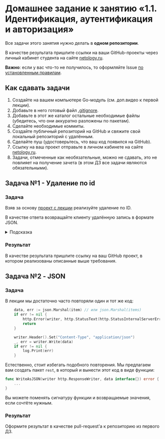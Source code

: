 # Домашнее задание к занятию «1.1. Идентификация, аутентификация и авторизация»

Все задачи этого занятия нужно делать в **одном репозитории**.

В качестве результата пришлите ссылки на ваши GitHub-проекты через личный кабинет студента на сайте [netology.ru](https://netology.ru).

**Важно**: если у вас что-то не получилось, то оформляйте Issue [по установленным правилам](../report-requirements.md).

## Как сдавать задачи

1. Создайте на вашем компьютере Go-модуль (см. доп.видео к первой лекции).
1. Добавьте в него готовый файл [.gitignore](../.gitignore).
1. Добавьте в этот же каталог остальные необходимые файлы (убедитесь, что они аккуратно разложены по пакетам).
1. Сделайте необходимые коммиты.
1. Создайте публичный репозиторий на GitHub и свяжите свой локальный репозиторий с удалённым.
1. Сделайте пуш (удостоверьтесь, что ваш код появился на GitHub).
1. Ссылку на ваш проект отправьте в личном кабинете на сайте [netology.ru](https://netology.ru).
1. Задачи, отмеченные как необязательные, можно не сдавать, это не повлияет на получение зачета (в этом ДЗ все задачи являются обязательными).

## Задача №1 - Удаление по id

### Задача

Взяв за основу [проект с лекции](https://github.com/netology-code/ago-code/tree/ago2/01_rest/rest) реализуйте удаление по ID.

В качестве ответа возвращайте клиенту удалённую запись в формате JSON.

<details>
<summary>Подсказка</summary>

Используйте возможности `RETURNING`.
</details>

### Результат

В качестве результата пришлите ссылку на ваш GitHub проект, в котором реализованы описанные выше требования.

## Задача №2 - JSON

### Задача

В лекции мы достаточно часто повторяли один и тот же код:

```go
	data, err := json.Marshal(item) // или json.Marshal(items)
	if err != nil {
		http.Error(writer, http.StatusText(http.StatusInternalServerError), http.StatusInternalServerError)
		return
	}

	writer.Header().Set("Content-Type", "application/json")
	_, err = writer.Write(data)
	if err != nil {
		log.Print(err)
	}
```

Естественно, стоит избегать подобного повторения. Мы предлагаем вам создать пакет `rest`, в который и вынести этот код в виде функции:

```go
func WriteAsJSON(writer http.ResponseWriter, data interface{}) error {
    ...
}
```

Вы можете поменять сигнатуру функции и возвращаемые значения, если сочтёте нужным.

### Результат

Оформите результат в качестве pull-request'а к репозиторию из первого ДЗ.
